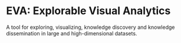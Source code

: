 EVA: Explorable Visual Analytics
================================

A tool for exploring, visualizing, knowledge discovery and knowledge dissemination in large and high-dimensional datasets.

